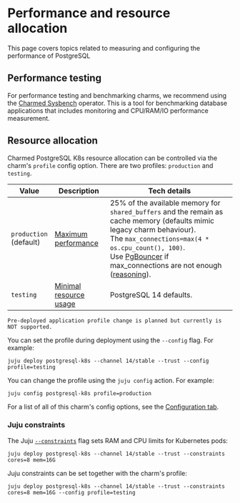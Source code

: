 # Performance and resource allocation

This page covers topics related to measuring and configuring the performance of PostgreSQL

## Performance testing

For performance testing and benchmarking charms, we recommend using the [Charmed Sysbench](https://charmhub.io/sysbench) operator. This is a tool for benchmarking database applications that includes monitoring and CPU/RAM/IO performance measurement.

## Resource allocation

Charmed PostgreSQL K8s resource allocation can be controlled via the charm's `profile` config option. There are two profiles: `production` and `testing`. 

|Value|Description|Tech details|
| --- | --- | ----- |
|`production`<br>(default)|[Maximum performance](https://github.com/canonical/postgresql-k8s-operator/blob/main/lib/charms/postgresql_k8s/v0/postgresql.py#L437-L446)| 25% of the available memory for `shared_buffers` and the remain as cache memory (defaults mimic legacy charm behaviour).<br/>The `max_connections=max(4 * os.cpu_count(), 100)`.<br/> Use [PgBouncer](https://charmhub.io/pgbouncer-k8s) if max_connections are not enough ([reasoning](https://www.percona.com/blog/scaling-postgresql-with-pgbouncer-you-may-need-a-connection-pooler-sooner-than-you-expect/)).|
|`testing`|[Minimal resource usage](https://github.com/canonical/postgresql-k8s-operator/blob/main/lib/charms/postgresql_k8s/v0/postgresql.py#L437-L446)| PostgreSQL 14 defaults. |

```{caution}
Pre-deployed application profile change is planned but currently is NOT supported.
```

You can set the profile during deployment using the `--config` flag. For example:

```text
juju deploy postgresql-k8s --channel 14/stable --trust --config profile=testing
```

You can change the profile using the `juju config` action. For example:

```text
juju config postgresql-k8s profile=production
```

For a list of all of this charm's config options, see the [Configuration tab](https://charmhub.io/postgresql-k8s/configure#profile).

### Juju constraints

The Juju [`--constraints`](https://juju.is/docs/juju/constraint) flag sets RAM and CPU limits for Kubernetes pods:

```text
juju deploy postgresql-k8s --channel 14/stable --trust --constraints cores=8 mem=16G
```

Juju constraints can be set together with the charm's profile:

```text
juju deploy postgresql-k8s --channel 14/stable --trust --constraints cores=8 mem=16G --config profile=testing
```

